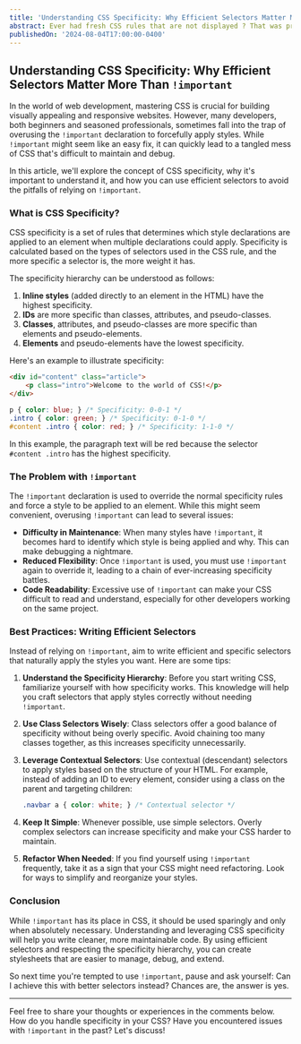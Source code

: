 ```yaml
---
title: 'Understanding CSS Specificity: Why Efficient Selectors Matter More Than `!important'
abstract: Ever had fresh CSS rules that are not displayed ? That was probably because of your selectors' specificity, learn more about it in this article !
publishedOn: '2024-08-04T17:00:00-0400'
---
```

## Understanding CSS Specificity: Why Efficient Selectors Matter More Than `!important`

In the world of web development, mastering CSS is crucial for building visually appealing and responsive websites. However, many developers, both beginners and seasoned professionals, sometimes fall into the trap of overusing the `!important` declaration to forcefully apply styles. While `!important` might seem like an easy fix, it can quickly lead to a tangled mess of CSS that's difficult to maintain and debug.

In this article, we'll explore the concept of CSS specificity, why it's important to understand it, and how you can use efficient selectors to avoid the pitfalls of relying on `!important`.

### What is CSS Specificity?

CSS specificity is a set of rules that determines which style declarations are applied to an element when multiple declarations could apply. Specificity is calculated based on the types of selectors used in the CSS rule, and the more specific a selector is, the more weight it has.

The specificity hierarchy can be understood as follows:
1. **Inline styles** (added directly to an element in the HTML) have the highest specificity.
2. **IDs** are more specific than classes, attributes, and pseudo-classes.
3. **Classes**, attributes, and pseudo-classes are more specific than elements and pseudo-elements.
4. **Elements** and pseudo-elements have the lowest specificity.

Here's an example to illustrate specificity:

```html
<div id="content" class="article">
    <p class="intro">Welcome to the world of CSS!</p>
</div>
```

```css
p { color: blue; } /* Specificity: 0-0-1 */
.intro { color: green; } /* Specificity: 0-1-0 */
#content .intro { color: red; } /* Specificity: 1-1-0 */
```

In this example, the paragraph text will be red because the selector `#content .intro` has the highest specificity.

### The Problem with `!important`

The `!important` declaration is used to override the normal specificity rules and force a style to be applied to an element. While this might seem convenient, overusing `!important` can lead to several issues:

- **Difficulty in Maintenance**: When many styles have `!important`, it becomes hard to identify which style is being applied and why. This can make debugging a nightmare.
- **Reduced Flexibility**: Once `!important` is used, you must use `!important` again to override it, leading to a chain of ever-increasing specificity battles.
- **Code Readability**: Excessive use of `!important` can make your CSS difficult to read and understand, especially for other developers working on the same project.

### Best Practices: Writing Efficient Selectors

Instead of relying on `!important`, aim to write efficient and specific selectors that naturally apply the styles you want. Here are some tips:

1. **Understand the Specificity Hierarchy**: Before you start writing CSS, familiarize yourself with how specificity works. This knowledge will help you craft selectors that apply styles correctly without needing `!important`.

2. **Use Class Selectors Wisely**: Class selectors offer a good balance of specificity without being overly specific. Avoid chaining too many classes together, as this increases specificity unnecessarily.

3. **Leverage Contextual Selectors**: Use contextual (descendant) selectors to apply styles based on the structure of your HTML. For example, instead of adding an ID to every element, consider using a class on the parent and targeting children:

    ```css
    .navbar a { color: white; } /* Contextual selector */
    ```

4. **Keep It Simple**: Whenever possible, use simple selectors. Overly complex selectors can increase specificity and make your CSS harder to maintain.

5. **Refactor When Needed**: If you find yourself using `!important` frequently, take it as a sign that your CSS might need refactoring. Look for ways to simplify and reorganize your styles.

### Conclusion

While `!important` has its place in CSS, it should be used sparingly and only when absolutely necessary. Understanding and leveraging CSS specificity will help you write cleaner, more maintainable code. By using efficient selectors and respecting the specificity hierarchy, you can create stylesheets that are easier to manage, debug, and extend.

So next time you're tempted to use `!important`, pause and ask yourself: Can I achieve this with better selectors instead? Chances are, the answer is yes.

---

Feel free to share your thoughts or experiences in the comments below. How do you handle specificity in your CSS? Have you encountered issues with `!important` in the past? Let's discuss!
